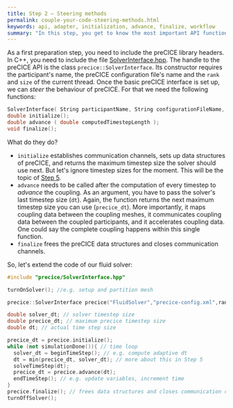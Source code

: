 ```yaml
---
title: Step 2 – Steering methods
permalink: couple-your-code-steering-methods.html
keywords: api, adapter, initialization, advance, finalize, workflow
summary: "In this step, you get to know the most important API functions of preCICE: initialize, advance, and finalize."
---
```



As a first preparation step, you need to include the preCICE library headers. In C++, you need to include the file [SolverInterface.hpp](https://github.com/precice/precice/blob/develop/src/precice/SolverInterface.hpp).
The handle to the preCICE API is the class `precice::SolverInterface`. Its constructor requires the participant's name, the preCICE configuration file's name and the `rank` and `size` of the current thread. Once the basic preCICE interface is set up, we can _steer_ the behaviour of preCICE. For that we need the following functions:

```cpp
SolverInterface( String participantName, String configurationFileName, int rank, int size );
double initialize();
double advance ( double computedTimestepLength );
void finalize();
```

What do they do?

* `initialize` establishes communication channels, sets up data structures of preCICE, and returns the maximum timestep size the solver should use next. But let's ignore timestep sizes for the moment. This will be the topic of [Step 5](couple-your-code-timestep-sizes.html).
* `advance` needs to be called after the computation of every timestep to _advance_ the coupling. As an argument, you have to pass the solver's last timestep size (`dt`). Again, the function returns the next maximum timestep size you can use (`precice_dt`). More importantly, it maps coupling data between the coupling meshes, it communicates coupling data between the coupled participants, and it accelerates coupling data. One could say the complete coupling happens within this single function.
* `finalize` frees the preCICE data structures and closes communication channels.

So, let's extend the code of our fluid solver:

```cpp
#include "precice/SolverInterface.hpp"

turnOnSolver(); //e.g. setup and partition mesh 

precice::SolverInterface precice("FluidSolver","precice-config.xml",rank,size); // constructor

double solver_dt; // solver timestep size
double precice_dt; // maximum precice timestep size
double dt; // actual time step size

precice_dt = precice.initialize();
while (not simulationDone()){ // time loop
  solver_dt = beginTimeStep(); // e.g. compute adaptive dt
  dt = min(precice_dt, solver_dt); // more about this in Step 5
  solveTimeStep(dt);
  precice_dt = precice.advance(dt);
  endTimeStep(); // e.g. update variables, increment time
}
precice.finalize(); // frees data structures and closes communication channels
turnOffSolver();
```
